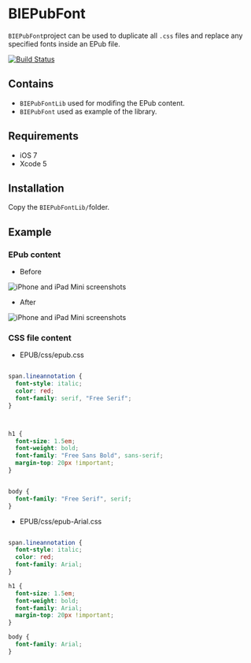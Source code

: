 # BIEPubFont
`BIEPubFont`project can be used to duplicate all `.css` files and replace any specified fonts inside an EPub file. 

[![Build Status](https://travis-ci.org/grigaci/EPubFont.svg?branch=master)](https://travis-ci.org/grigaci/EPubFont)

## Contains
* `BIEPubFontLib` used for modifing the EPub content.
* `BIEPubFont` used as example of the library.

## Requirements

* iOS 7
* Xcode 5

## Installation

Copy the `BIEPubFontLib/`folder.

## Example

### EPub content
* Before

 ![iPhone and iPad Mini screenshots](https://cloud.githubusercontent.com/assets/1185635/3302476/a56e8f4c-f634-11e3-83ce-aefb6b97409e.png)

* After

 ![iPhone and iPad Mini screenshots](https://cloud.githubusercontent.com/assets/1185635/3302526/1f758e8a-f635-11e3-9532-a2c96eb2da55.png)


### CSS file content
* EPUB/css/epub.css

``` css

span.lineannotation {
  font-style: italic;
  color: red;
  font-family: serif, "Free Serif";
}



h1 {
  font-size: 1.5em;
  font-weight: bold;
  font-family: "Free Sans Bold", sans-serif;
  margin-top: 20px !important;
}


body {
  font-family: "Free Serif", serif;
}


```

* EPUB/css/epub-Arial.css

``` css

span.lineannotation {
  font-style: italic;
  color: red;
  font-family: Arial;
}

h1 {
  font-size: 1.5em;
  font-weight: bold;
  font-family: Arial;
  margin-top: 20px !important;
}

body {
  font-family: Arial;
}

```
